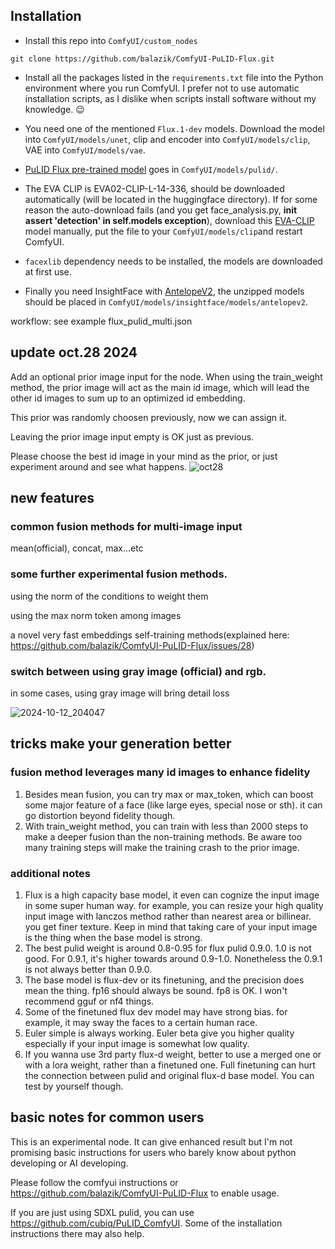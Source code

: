 

## Installation
 - Install this repo into `ComfyUI/custom_nodes`
```
git clone https://github.com/balazik/ComfyUI-PuLID-Flux.git
```
- Install all the packages listed in the `requirements.txt` file into the Python environment where you run ComfyUI. I prefer not to use automatic installation scripts, as I dislike when scripts install software without my knowledge. :wink:
- You need one of the mentioned `Flux.1-dev` models. Download the model into `ComfyUI/models/unet`, clip and encoder into `ComfyUI/models/clip`, VAE into `ComfyUI/models/vae`. 
- [PuLID Flux pre-trained model](https://huggingface.co/guozinan/PuLID/blob/main/pulid_flux_v0.9.0.safetensors?download=true) goes in `ComfyUI/models/pulid/`.
- The EVA CLIP is EVA02-CLIP-L-14-336, should be downloaded automatically (will be located in the huggingface directory). If for some reason the auto-download fails (and you get face_analysis.py, **init assert 'detection' in self.models exception**), download this [EVA-CLIP](https://huggingface.co/QuanSun/EVA-CLIP/blob/main/EVA02_CLIP_L_336_psz14_s6B.pt?download=true) model manually, put the file to your `ComfyUI/models/clip`and restart ComfyUI.

- `facexlib` dependency needs to be installed, the models are downloaded at first use. 
- Finally you need InsightFace with [AntelopeV2](https://huggingface.co/MonsterMMORPG/tools/tree/main), the unzipped models should be placed in `ComfyUI/models/insightface/models/antelopev2`.

workflow: see example flux_pulid_multi.json

## update oct.28 2024
Add an optional prior image input for the node. When using the train_weight method, the prior image will act as the main id image, which will lead the other id images to sum up to an optimized id embedding.

This prior was randomly choosen previously, now we can assign it.

Leaving the prior image input empty is OK just as previous.

Please choose the best id image in your mind as the prior, or just experiment around and see what happens.
![oct28](https://github.com/user-attachments/assets/6a481cd9-2836-4f6f-9ad5-7458356c332a)

## new features
### common fusion methods for multi-image input
mean(official), concat, max...etc

### some further experimental fusion methods.
using the norm of the conditions to weight them

using the max norm token among images

a novel very fast embeddings self-training methods(explained here: https://github.com/balazik/ComfyUI-PuLID-Flux/issues/28)

### switch between using gray image (official) and rgb.
in some cases, using gray image will bring detail loss

![2024-10-12_204047](https://github.com/user-attachments/assets/0ae96170-2eff-44e9-a53a-6a7447dbc0f1)

## tricks make your generation better
### fusion method leverages many id images to enhance fidelity
1. Besides mean fusion, you can try max or max_token, which can boost some major feature of a face (like large eyes, special nose or sth). it can go distortion beyond fidelity though.
2. With train_weight method, you can train with less than 2000 steps to make a deeper fusion than the non-training methods. Be aware too many training steps will make the training crash to the prior image.

### additional notes
1. Flux is a high capacity base model, it even can cognize the input image in some super human way. 
for example, you can resize your high quality input image with lanczos method rather than nearest area or billinear. you get finer texture. Keep in mind that taking care of your input image is the thing when the base model is strong.
2. The best pulid weight is around 0.8-0.95 for flux pulid 0.9.0. 1.0 is not good. For 0.9.1, it's higher towards around 0.9-1.0. Nonetheless the 0.9.1 is not always better than 0.9.0.
3. The base model is flux-dev or its finetuning, and the precision does mean the thing. fp16 should always be sound. fp8 is OK. I won't recommend gguf or nf4 things.
4. Some of the finetuned flux dev model may have strong bias. for example, it may sway the faces to a certain human race.
5. Euler simple is always working. Euler beta give you higher quality especially if your input image is somewhat low quality.
6. If you wanna use 3rd party flux-d weight, better to use a merged one or with a lora weight, rather than a finetuned one. Full finetuning can hurt the connection between pulid and original flux-d base model. You can test by yourself though. 

## basic notes for common users
This is an experimental node. It can give enhanced result but I'm not promising basic instructions for users who barely know about python developing or AI developing.

Please follow the comfyui instructions or https://github.com/balazik/ComfyUI-PuLID-Flux to enable usage.

If you are just using SDXL pulid, you can use https://github.com/cubiq/PuLID_ComfyUI. Some of the installation instructions there may also help.
